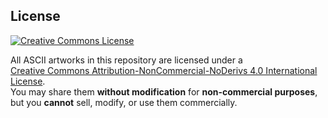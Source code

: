 
## License  
[![Creative Commons License](https://ldaelo.github.io/ascii-arts/by-nc-nd.png)](https://creativecommons.org/licenses/by-nc-nd/4.0/)  

All ASCII artworks in this repository are licensed under a  
[Creative Commons Attribution-NonCommercial-NoDerivs 4.0 International License](https://creativecommons.org/licenses/by-nc-nd/4.0/).  
You may share them **without modification** for **non-commercial purposes**,  
but you **cannot** sell, modify, or use them commercially.
